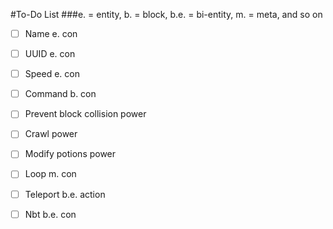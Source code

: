 #To-Do List
###e. = entity, b. = block, b.e. = bi-entity, m. = meta, and so on
<br>

- [ ] Name e. con

- [ ] UUID e. con

- [ ] Speed e. con

- [ ] Command b. con

- [ ] Prevent block collision power

- [ ] Crawl power

- [ ] Modify potions power

- [ ] Loop m. con

- [ ] Teleport b.e. action

- [ ] Nbt b.e. con 